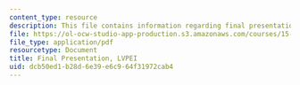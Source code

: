 ```yaml
---
content_type: resource
description: This file contains information regarding final presentation.
file: https://ol-ocw-studio-app-production.s3.amazonaws.com/courses/15-s07-globalhealth-lab-spring-2013/dcb50ed1b28d6e39e6c964f31972cab4_MIT15_S07S13_final_pre_lvp.pdf
file_type: application/pdf
resourcetype: Document
title: Final Presentation, LVPEI
uid: dcb50ed1-b28d-6e39-e6c9-64f31972cab4
---
```

